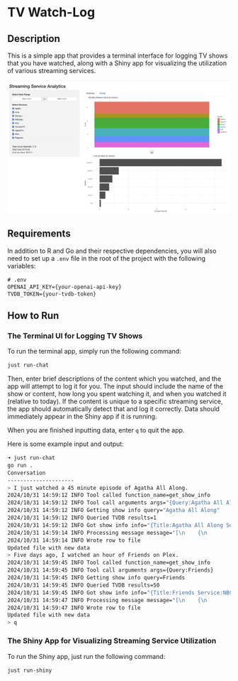 # TV Watch-Log

## Description

This is a simple app that provides a terminal interface for logging TV shows that you have watched, along with a Shiny
app for visualizing the utilization of various streaming services.

![Shiny UI](shiny-ui.jpg)

## Requirements

In addition to R and Go and their respective dependencies, you will also need to set up a `.env` file in the root of the
project with the following variables:

```
# .env
OPENAI_API_KEY={your-openai-api-key}
TVDB_TOKEN={your-tvdb-token}
```

## How to Run

### The Terminal UI for Logging TV Shows
To run the terminal app, simply run the following command:

```bash
just run-chat
```

Then, enter brief descriptions of the content which you watched, and the app will attempt to log it for you. The input
should include the name of the show or content, how long you spent watching it, and when you watched it (relative to
today). If the content is unique to a specific streaming service, the app should automatically detect that and log it
correctly. Data should immediately appear in the Shiny app if it is running.

When you are finished inputting data, enter `q` to quit the app.

Here is some example input and output:

```bash
➜ just run-chat
go run .
Conversation
---------------------
> I just watched a 45 minute episode of Agatha All Along.
2024/10/31 14:59:12 INFO Tool called function_name=get_show_info
2024/10/31 14:59:12 INFO Tool call arguments args="{Query:Agatha All Along}"
2024/10/31 14:59:12 INFO Getting show info query="Agatha All Along"
2024/10/31 14:59:12 INFO Queried TVDB results=1
2024/10/31 14:59:12 INFO Got show info info="{Title:Agatha All Along Service:Disney+}"
2024/10/31 14:59:14 INFO Processing message message="[\n    {\n        \"days_offset\": 0,\n        \"service\": \"Disney+\",\n        \"title\": \"Agatha All Along\",\n        \"watch_time\": 45\n    }\n]"
2024/10/31 14:59:14 INFO Wrote row to file
Updated file with new data
> Five days ago, I watched an hour of Friends on Plex.
2024/10/31 14:59:45 INFO Tool called function_name=get_show_info
2024/10/31 14:59:45 INFO Tool call arguments args={Query:Friends}
2024/10/31 14:59:45 INFO Getting show info query=Friends
2024/10/31 14:59:45 INFO Queried TVDB results=50
2024/10/31 14:59:45 INFO Got show info info="{Title:Friends Service:NBC}"
2024/10/31 14:59:47 INFO Processing message message="[\n    {\n        \"days_offset\": -5,\n        \"service\": \"Plex\",\n        \"title\": \"Friends\",\n        \"watch_time\": 60\n    }\n]"
2024/10/31 14:59:47 INFO Wrote row to file
Updated file with new data
> q
```

### The Shiny App for Visualizing Streaming Service Utilization

To run the Shiny app, just run the following command:

```bash
just run-shiny
```

